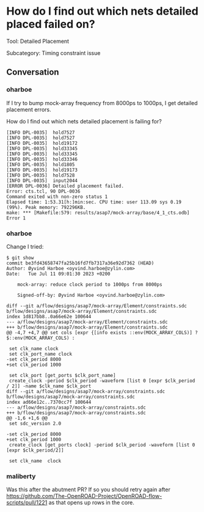 # How do I find out which nets detailed placed failed on?

Tool: Detailed Placement

Subcategory: Timing constraint issue

## Conversation

### oharboe
If I try to bump mock-array frequency from 8000ps to 1000ps, I get detailed placement errors.

How do I find out which nets detailed placement is failing for?

```
[INFO DPL-0035]  hold7527
[INFO DPL-0035]  hold7527
[INFO DPL-0035]  hold19172
[INFO DPL-0035]  hold33345
[INFO DPL-0035]  hold33345
[INFO DPL-0035]  hold33346
[INFO DPL-0035]  hold1805
[INFO DPL-0035]  hold19173
[INFO DPL-0035]  hold7528
[INFO DPL-0035]  input2044
[ERROR DPL-0036] Detailed placement failed.
Error: cts.tcl, 90 DPL-0036
Command exited with non-zero status 1
Elapsed time: 1:53.31[h:]min:sec. CPU time: user 113.09 sys 0.19 (99%). Peak memory: 792296KB.
make: *** [Makefile:579: results/asap7/mock-array/base/4_1_cts.odb] Error 1
```


### oharboe
Change I tried:

```
$ git show
commit be3fd43658747fa25b16fd7fb7317a36e92d7362 (HEAD)
Author: Øyvind Harboe <oyvind.harboe@zylin.com>
Date:   Tue Jul 11 09:01:30 2023 +0200

    mock-array: reduce clock period to 1000ps from 8000ps
    
    Signed-off-by: Øyvind Harboe <oyvind.harboe@zylin.com>

diff --git a/flow/designs/asap7/mock-array/Element/constraints.sdc b/flow/designs/asap7/mock-array/Element/constraints.sdc
index 1d817bb8..0a66e62e 100644
--- a/flow/designs/asap7/mock-array/Element/constraints.sdc
+++ b/flow/designs/asap7/mock-array/Element/constraints.sdc
@@ -4,7 +4,7 @@ set cols [expr {[info exists ::env(MOCK_ARRAY_COLS)] ? $::env(MOCK_ARRAY_COLS) :
 
 set clk_name clock
 set clk_port_name clock
-set clk_period 8000
+set clk_period 1000
 
 set clk_port [get_ports $clk_port_name]
 create_clock -period $clk_period -waveform [list 0 [expr $clk_period / 2]] -name $clk_name $clk_port
diff --git a/flow/designs/asap7/mock-array/constraints.sdc b/flow/designs/asap7/mock-array/constraints.sdc
index ad66e12c..7370cc7f 100644
--- a/flow/designs/asap7/mock-array/constraints.sdc
+++ b/flow/designs/asap7/mock-array/constraints.sdc
@@ -1,6 +1,6 @@
 set sdc_version 2.0
 
-set clk_period 8000
+set clk_period 1000
 create_clock [get_ports clock] -period $clk_period -waveform [list 0 [expr $clk_period/2]]
 
 set clk_name  clock
```


### maliberty
Was this after the abutment PR?  If so you should retry again after https://github.com/The-OpenROAD-Project/OpenROAD-flow-scripts/pull/1221 as that opens up rows in the core.

